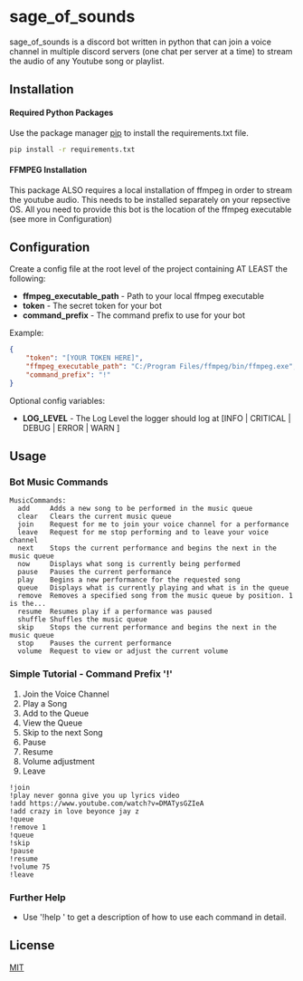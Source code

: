 # sage_of_sounds

sage_of_sounds is a discord bot written in python that can join a voice channel in multiple discord servers (one chat per server at a time) to stream the audio of any Youtube song or playlist.

## Installation
#### Required Python Packages
Use the package manager [pip](https://pip.pypa.io/en/stable/) to install the requirements.txt file.

```bash
pip install -r requirements.txt
```

#### FFMPEG Installation
This package ALSO requires a local installation of ffmpeg in order to stream the youtube audio. This needs to be installed separately on your repsective OS. All you need to provide this bot is the location of the ffmpeg executable (see more in Configuration)

## Configuration 

Create a config file at the root level of the project containing AT LEAST the following:
- **ffmpeg_executable_path** - Path to your local ffmpeg executable
- **token** - The secret token for your bot
- **command_prefix** - The command prefix to use for your bot

Example:
```json
{
    "token": "[YOUR TOKEN HERE]",
    "ffmpeg_executable_path": "C:/Program Files/ffmpeg/bin/ffmpeg.exe",
    "command_prefix": "!"
}
```

Optional config variables:
- **LOG_LEVEL** - The Log Level the logger should log at [INFO | CRITICAL | DEBUG | ERROR | WARN ]


## Usage
### Bot Music Commands
```
MusicCommands:
  add     Adds a new song to be performed in the music queue
  clear   Clears the current music queue
  join    Request for me to join your voice channel for a performance
  leave   Request for me stop performing and to leave your voice channel
  next    Stops the current performance and begins the next in the music queue
  now     Displays what song is currently being performed
  pause   Pauses the current performance 
  play    Begins a new performance for the requested song
  queue   Displays what is currently playing and what is in the queue
  remove  Removes a specified song from the music queue by position. 1 is the...
  resume  Resumes play if a performance was paused
  shuffle Shuffles the music queue
  skip    Stops the current performance and begins the next in the music queue
  stop    Pauses the current performance 
  volume  Request to view or adjust the current volume
```

### Simple Tutorial - Command Prefix '!'
1. Join the Voice Channel
2. Play a Song
3. Add to the Queue
4. View the Queue
5. Skip to the next Song
6. Pause
7. Resume
8. Volume adjustment
9. Leave 
```
!join
!play never gonna give you up lyrics video
!add https://www.youtube.com/watch?v=DMATysGZIeA
!add crazy in love beyonce jay z
!queue
!remove 1
!queue
!skip
!pause
!resume
!volume 75
!leave
```

### Further Help
- Use '!help <command>' to get a description of how to use each command in detail.

## License
[MIT](https://choosealicense.com/licenses/mit/)